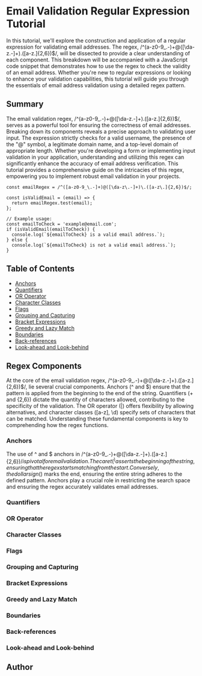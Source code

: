 # Email Validation Regular Expression Tutorial

In this tutorial, we'll explore the construction and application of a regular expression for validating email addresses. The regex, /^(a-z0-9_.-)+@([\da-z.-]+).([a-z.]{2,6})$/, will be dissected to provide a clear understanding of each component. This breakdown will be accompanied with a JavaScript code snippet that demonstrates how to use the regex to check the validity of an email address. Whether you're new to regular expressions or looking to enhance your validation capabilities, this tutorial will guide you through the essentials of email address validation using a detailed regex pattern.

## Summary

The email validation regex, /^(a-z0-9_.-)+@([\da-z.-]+).([a-z.]{2,6})$/, serves as a powerful tool for ensuring the correctness of email addresses. Breaking down its components reveals a precise approach to validating user input. The expression strictly checks for a valid username, the presence of the "@" symbol, a legitimate domain name, and a top-level domain of appropriate length. Whether you're developing a form or implementing input validation in your application, understanding and utilizing this regex can significantly enhance the accuracy of email address verification. This tutorial provides a comprehensive guide on the intricacies of this regex, empowering you to implement robust email validation in your projects.
```
const emailRegex = /^([a-z0-9_\.-]+)@([\da-z\.-]+)\.([a-z\.]{2,6})$/;

const isValidEmail = (email) => {
  return emailRegex.test(email);
};

// Example usage:
const emailToCheck = 'example@email.com';
if (isValidEmail(emailToCheck)) {
  console.log(`${emailToCheck} is a valid email address.`);
} else {
  console.log(`${emailToCheck} is not a valid email address.`);
}

```


## Table of Contents

- [Anchors](#anchors)
- [Quantifiers](#quantifiers)
- [OR Operator](#or-operator)
- [Character Classes](#character-classes)
- [Flags](#flags)
- [Grouping and Capturing](#grouping-and-capturing)
- [Bracket Expressions](#bracket-expressions)
- [Greedy and Lazy Match](#greedy-and-lazy-match)
- [Boundaries](#boundaries)
- [Back-references](#back-references)
- [Look-ahead and Look-behind](#look-ahead-and-look-behind)

## Regex Components
At the core of the email validation regex, /^(a-z0-9_.-)+@([\da-z.-]+).([a-z.]{2,6})$/, lie several crucial components. Anchors (^ and $) ensure that the pattern is applied from the beginning to the end of the string. Quantifiers (+ and {2,6}) dictate the quantity of characters allowed, contributing to the specificity of the validation. The OR operator (|) offers flexibility by allowing alternatives, and character classes ([a-z], \d) specify sets of characters that can be matched. Understanding these fundamental components is key to comprehending how the regex functions.

### Anchors
The use of ^ and $ anchors in /^(a-z0-9_.-)+@([\da-z.-]+).([a-z.]{2,6})$/ is pivotal for email validation. The caret (^) asserts the beginning of the string, ensuring that the regex starts matching from the start. Conversely, the dollar sign ($) marks the end, ensuring the entire string adheres to the defined pattern. Anchors play a crucial role in restricting the search space and ensuring the regex accurately validates email addresses.

### Quantifiers

### OR Operator

### Character Classes

### Flags


### Grouping and Capturing


### Bracket Expressions


### Greedy and Lazy Match

### Boundaries

### Back-references


### Look-ahead and Look-behind


## Author


